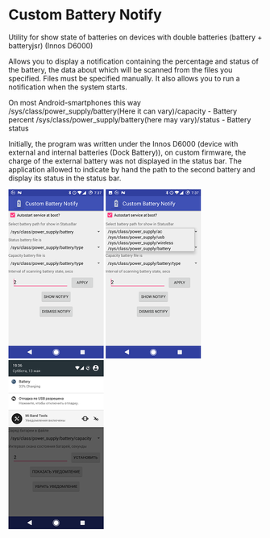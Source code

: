 # Custom Battery Notify
Utility for show state of batteries on devices with double batteries (battery + batteryjsr) (Innos D6000)

Allows you to display a notification containing the percentage and status of the battery, the data about which will be scanned from the files you specified. Files must be specified manually. It also allows you to run a notification when the system starts.

On most Android-smartphones this way
/sys/class/power_supply/battery(Here it can vary)/capacity - Battery percent
/sys/class/power_supply/battery(here may vary)/status - Battery status

Initially, the program was written under the Innos D6000 (device with external and internal batteries (Dock Battery)), on custom firmware, the charge of the external battery was not displayed in the status bar. The application allowed to indicate by hand the path to the second battery and display its status in the status bar.


![FIRST](https://raw.githubusercontent.com/olegsvs/ru.olegsvs.custombatterynotification/testing/images/2.png)
![SECOND](https://raw.githubusercontent.com/olegsvs/ru.olegsvs.custombatterynotification/testing/images/3.png)
![THIRD](https://raw.githubusercontent.com/olegsvs/ru.olegsvs.custombatterynotification/testing/images/1.png)
